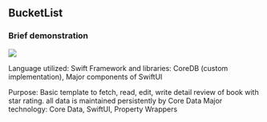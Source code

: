 ## BucketList
### Brief demonstration

<img src='https://github.com/davidseungjin/BucketList/blob/main/mapkit.gif' />

Language utilized: Swift
Framework and libraries: CoreDB (custom implementation), Major components of SwiftUI


Purpose: Basic template to fetch, read, edit, write detail review of book with star rating. all data is maintained persistently by Core Data
Major technology: Core Data, SwiftUI, Property Wrappers
